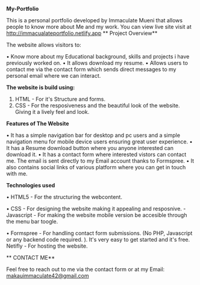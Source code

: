 **My-Portfolio**

This is a personal portfolio developed by Immaculate Mueni that allows people to know more about Me and my work. You can view live site visit at http://immacualateportfolio.netlify.app
**
Project Overview**

The website allows visitors to:

•	Know more about my Educational background, skills and projects i have previously worked on.
•	It allows download my resume.
•	Allows users to contact me via the contact form which sends direct messages to my personal email where we can interact.

**The website is build using:**

1.	HTML - For it's Structure and forms.
2.	CSS - For the resposiveness and the beautiful look of the website. Giving it a lively feel and look.

   
**Features of The Website**

•	It has a simple navigation bar for desktop and pc users and a simple navigation menu for mobile device users ensuring great user experience.
•	It has a Resume download button where you anyone interested can download it.
•	It has a contact form where interested vistors can contact me. The email is sent directly to my Email account thanks to Formspree.
•	It also contains social links of various platform where you can get in touch with me.

**Technologies used**

•	HTML5 - For the structuring the webcontent.

•	CSS - For designing the website making it appealing and resposnive. -Javascript - For making the website mobile version be accesible through the menu bar toogle.

•	Formspree - For handling contact form submissions. (No PHP, Javascript or any backend code required. ). It's very easy to get started and it's free.
   Netifly - For hosting the website.
   
**	CONTACT ME**

Feel free to reach out to me via the contact form or at my
Email: makauimmaculate42@gmail.com

